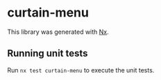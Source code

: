 # curtain-menu

This library was generated with [Nx](https://nx.dev).

## Running unit tests

Run `nx test curtain-menu` to execute the unit tests.
